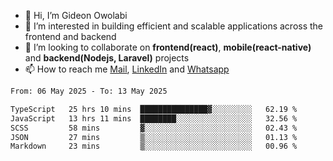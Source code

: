 - 👋 Hi, I’m Gideon Owolabi
- 👀 I’m interested in building efficient and scalable applications across the frontend and backend
- 💞️ I’m looking to collaborate on <b>frontend(react)</b>, <b>mobile(react-native)</b> and <b>backend(Nodejs, Laravel)</b> projects
- 📫 How to reach me <a href="mailto:gideoniyin2021@gmail.com">Mail</a>, <a href="https://www.linkedin.com/in/gideon-owolabi-9b667a232/">LinkedIn</a> and <a href="https://wa.me/2348055377085">Whatsapp</a>

<!---
gude1/gude1 is a ✨ special ✨ repository because its `README.md` (this file) appears on your GitHub profile.
You can click the Preview link to take a look at your changes.
--->

<!--START_SECTION:waka-->

```txt
From: 06 May 2025 - To: 13 May 2025

TypeScript   25 hrs 10 mins  ███████████████▓░░░░░░░░░   62.19 %
JavaScript   13 hrs 11 mins  ████████░░░░░░░░░░░░░░░░░   32.56 %
SCSS         58 mins         ▓░░░░░░░░░░░░░░░░░░░░░░░░   02.43 %
JSON         27 mins         ▒░░░░░░░░░░░░░░░░░░░░░░░░   01.13 %
Markdown     23 mins         ▒░░░░░░░░░░░░░░░░░░░░░░░░   00.96 %
```

<!--END_SECTION:waka-->
